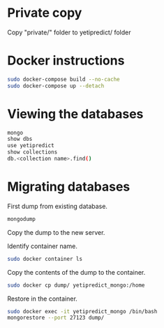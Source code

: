 # Private copy

Copy "private/" folder to yetipredict/ folder

# Docker instructions

```bash
sudo docker-compose build --no-cache
sudo docker-compose up --detach
```

# Viewing the databases

```bash
mongo
show dbs
use yetipredict
show collections
db.<collection name>.find()
```

# Migrating databases

First dump from existing database.

```bash
mongodump
```

Copy the dump to the new server.

Identify container name.

```bash
sudo docker container ls
```

Copy the contents of the dump to the container.

```bash
sudo docker cp dump/ yetipredict_mongo:/home
```

Restore in the container.

```bash
sudo docker exec -it yetipredict_mongo /bin/bash
mongorestore --port 27123 dump/
```
